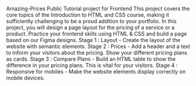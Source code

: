 Amazing-Prices Public
Tutorial project for Frontend
This project covers the core topics of the Introduction to HTML and CSS course, making it sufficiently challenging to be a proud addition to your portfolio. 
In this project, you will design a page layout for the pricing of a service or a product. Practice your frontend skills using HTML & CSS and build a page based on our Figma designs.
Stage 1 : Layout - Create the layout of the website with semantic elements.
Stage 2 : Prices - Add a header and a text to inform your visitors about the pricing. Show your different pricing plans as cards. 
Stage 3 : Compare Plans - Build an HTML table to show the difference in your pricing plans. This is vital for your visitors.
Stage 4 : Responsive for mobiles - Make the website elements display correctly on mobile devices.

